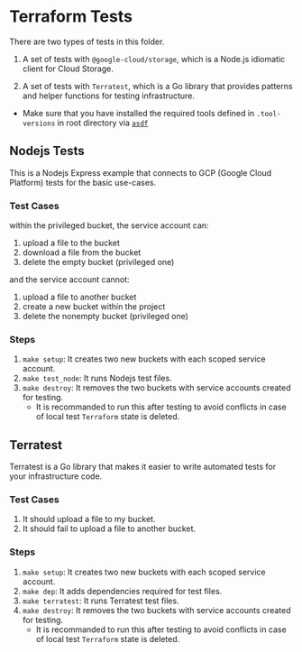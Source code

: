 # Terraform Tests

There are two types of tests in this folder.

1. A set of tests with `@google-cloud/storage`, which is a Node.js idiomatic client for Cloud Storage.

1. A set of tests with `Terratest`, which is a Go library that provides patterns and helper functions for testing infrastructure.

- Make sure that you have installed the required tools defined in `.tool-versions` in root directory via [`asdf`](https://asdf-vm.com/#/core-manage-asdf-vm)

## Nodejs Tests

This is a Nodejs Express example that connects to GCP (Google Cloud Platform) tests for the basic use-cases.

### Test Cases

within the privileged bucket, the service account can:

1. upload a file to the bucket
1. download a file from the bucket
1. delete the empty bucket (privileged one)

and the service account cannot:

1. upload a file to another bucket
1. create a new bucket within the project
1. delete the nonempty bucket (privileged one)

### Steps

1. `make setup`: It creates two new buckets with each scoped service account.
1. `make test_node`: It runs Nodejs test files.
1. `make destroy`: It removes the two buckets with service accounts created for testing.
   - It is recommanded to run this after testing to avoid conflicts in case of local test `Terraform` state is deleted.

## Terratest

Terratest is a Go library that makes it easier to write automated tests for your infrastructure code.

### Test Cases

1. It should upload a file to my bucket.
1. It should fail to upload a file to another bucket.

### Steps

1. `make setup`: It creates two new buckets with each scoped service account.
1. `make dep`: It adds dependencies required for test files.
1. `make terratest`: It runs Terratest test files.
1. `make destroy`: It removes the two buckets with service accounts created for testing.
   - It is recommanded to run this after testing to avoid conflicts in case of local test `Terraform` state is deleted.
